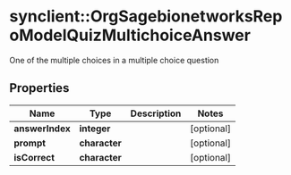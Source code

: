 # synclient::OrgSagebionetworksRepoModelQuizMultichoiceAnswer

One of the multiple choices in a multiple choice question

## Properties
Name | Type | Description | Notes
------------ | ------------- | ------------- | -------------
**answerIndex** | **integer** |  | [optional] 
**prompt** | **character** |  | [optional] 
**isCorrect** | **character** |  | [optional] 


